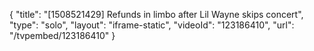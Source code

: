 {
    "title": "[1508521429] Refunds in limbo after Lil Wayne skips concert",
    "type": "solo",
    "layout": "iframe-static",
    "videoId": "123186410",
    "url": "\/tvpembed\/123186410"
}